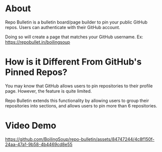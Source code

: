 # About
Repo Bulletin is a bulletin board/page builder to pin your public GitHub repos. Users can authenticate with their GitHub account. 

Doing so will create a page that matches your GitHub username. Ex: https://repobullet.in/boilingsoup

# How is it Different From GitHub's Pinned Repos?
You may know that GitHub allows users to pin repositories to their profile page. However, the feature is quite limited.

Repo Bulletin extends this functionality by allowing users to group their repositories into sections, and allows users to pin more than 6 repositories.

# Video Demo

https://github.com/BoilingSoup/repo-bulletin/assets/84747244/4c8f150f-24aa-47a1-9b58-4b4469cd8e55

